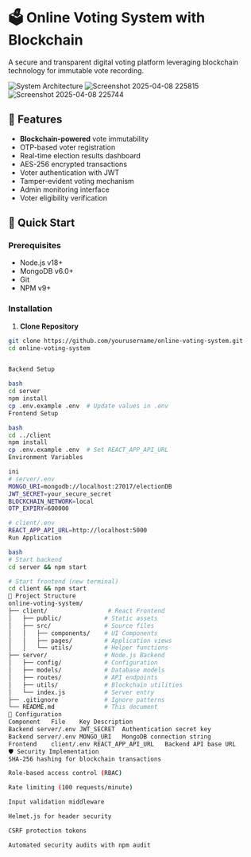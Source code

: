 # 🗳️ Online Voting System with Blockchain

A secure and transparent digital voting platform leveraging blockchain technology for immutable vote recording.

![System Architecture](https://via.placeholder.com/800x400.png?text=System+Architecture+Diagram)
![Screenshot 2025-04-08 225815](https://github.com/user-attachments/assets/53df9611-e354-4289-a3c8-ca518f887198)
![Screenshot 2025-04-08 225744](https://github.com/user-attachments/assets/fa533bac-64fb-440e-8b6f-c1109b2c7d3e)

## 🌟 Features
- **Blockchain-powered** vote immutability
- OTP-based voter registration
- Real-time election results dashboard
- AES-256 encrypted transactions
- Voter authentication with JWT
- Tamper-evident voting mechanism
- Admin monitoring interface
- Voter eligibility verification

## 🚀 Quick Start

### Prerequisites
- Node.js v18+
- MongoDB v6.0+
- Git
- NPM v9+

### Installation
1. **Clone Repository**
```bash
git clone https://github.com/yourusername/online-voting-system.git
cd online-voting-system


Backend Setup

bash
cd server
npm install
cp .env.example .env  # Update values in .env
Frontend Setup

bash
cd ../client
npm install
cp .env.example .env  # Set REACT_APP_API_URL
Environment Variables

ini
# server/.env
MONGO_URI=mongodb://localhost:27017/electionDB
JWT_SECRET=your_secure_secret
BLOCKCHAIN_NETWORK=local
OTP_EXPIRY=600000

# client/.env
REACT_APP_API_URL=http://localhost:5000
Run Application

bash
# Start backend
cd server && npm start

# Start frontend (new terminal)
cd client && npm start
📂 Project Structure
online-voting-system/
├── client/                 # React Frontend
│   ├── public/            # Static assets
│   ├── src/               # Source files
│   │   ├── components/    # UI Components
│   │   ├── pages/         # Application views
│   │   └── utils/         # Helper functions
├── server/                # Node.js Backend
│   ├── config/            # Configuration
│   ├── models/            # Database models
│   ├── routes/            # API endpoints
│   ├── utils/             # Blockchain utilities
│   └── index.js           # Server entry
├── .gitignore             # Ignore patterns
└── README.md              # This document
🔧 Configuration
Component	File	Key	Description
Backend	server/.env	JWT_SECRET	Authentication secret key
Backend	server/.env	MONGO_URI	MongoDB connection string
Frontend	client/.env	REACT_APP_API_URL	Backend API base URL
🛡️ Security Implementation
SHA-256 hashing for blockchain transactions

Role-based access control (RBAC)

Rate limiting (100 requests/minute)

Input validation middleware

Helmet.js for header security

CSRF protection tokens

Automated security audits with npm audit

